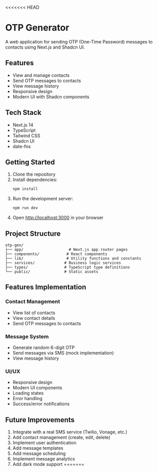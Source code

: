 <<<<<<< HEAD
# OTP Generator

A web application for sending OTP (One-Time Password) messages to contacts using Next.js and Shadcn UI.

## Features

- View and manage contacts
- Send OTP messages to contacts
- View message history
- Responsive design
- Modern UI with Shadcn components

## Tech Stack

- Next.js 14
- TypeScript
- Tailwind CSS
- Shadcn UI
- date-fns

## Getting Started

1. Clone the repository
2. Install dependencies:
   ```bash
   npm install
   ```
3. Run the development server:
   ```bash
   npm run dev
   ```
4. Open [http://localhost:3000](http://localhost:3000) in your browser

## Project Structure

```
otp-gen/
├── app/                    # Next.js app router pages
├── components/            # React components
├── lib/                   # Utility functions and constants
├── services/             # Business logic services
├── types/                # TypeScript type definitions
└── public/               # Static assets
```

## Features Implementation

### Contact Management
- View list of contacts
- View contact details
- Send OTP messages to contacts

### Message System
- Generate random 6-digit OTP
- Send messages via SMS (mock implementation)
- View message history

### UI/UX
- Responsive design
- Modern UI components
- Loading states
- Error handling
- Success/error notifications

## Future Improvements

1. Integrate with a real SMS service (Twilio, Vonage, etc.)
2. Add contact management (create, edit, delete)
3. Implement user authentication
4. Add message templates
5. Add message scheduling
6. Implement message analytics
7. Add dark mode support 
=======
